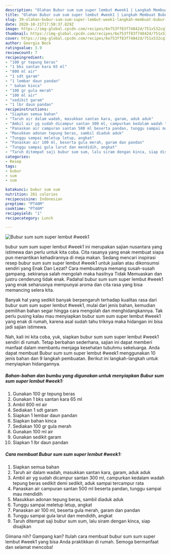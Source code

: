 ```yaml
---
description: "Olahan Bubur sum sum super lembut #week1 | Langkah Membuat Bubur sum sum super lembut #week1 Yang Sedap"
title: "Olahan Bubur sum sum super lembut #week1 | Langkah Membuat Bubur sum sum super lembut #week1 Yang Sedap"
slug: 39-olahan-bubur-sum-sum-super-lembut-week1-langkah-membuat-bubur-sum-sum-super-lembut-week1-yang-sedap
date: 2020-10-21T17:50:37.829Z
image: https://img-global.cpcdn.com/recipes/6e753ff83f74842d/751x532cq70/bubur-sum-sum-super-lembut-week1-foto-resep-utama.jpg
thumbnail: https://img-global.cpcdn.com/recipes/6e753ff83f74842d/751x532cq70/bubur-sum-sum-super-lembut-week1-foto-resep-utama.jpg
cover: https://img-global.cpcdn.com/recipes/6e753ff83f74842d/751x532cq70/bubur-sum-sum-super-lembut-week1-foto-resep-utama.jpg
author: Georgia Beck
ratingvalue: 3.9
reviewcount: 7
recipeingredient:
- "100 gr tepung beras"
- "1 bks santan kara 65 ml"
- "800 ml air"
- "1 sdt garam"
- "1 lembar daun pandan"
- " bahan kinca"
- "100 gr gula merah"
- "100 ml air"
- "sedikit garam"
- "1 lbr daun pandan"
recipeinstructions:
- "Siapkan semua bahan"
- "Taruh air dalam wadah, masukkan santan kara, garam, aduk aduk"
- "Ambil air yg sudah dicampur santan 300 ml, campurkan kedalam wadah tepung beras sedikit demi sedikit, aduk sampai tercampur rata"
- "Panaskan air campuran santan 500 ml beserta pandan, tunggu sampai mau mendidih"
- "Masukkan adonan tepung beras, sambil diaduk aduk"
- "Tunggu sampai meletup letup, angkat"
- "Panaskan air 100 ml, beserta gula merah, garam dan pandan"
- "Tunggu sampai gula larut dan mendidih, angkat"
- "Taruh ditempat saji bubur sum sum, lalu siram dengan kinca, siap disajikan"
categories:
- Resep
tags:
- bubur
- sum
- sum

katakunci: bubur sum sum 
nutrition: 261 calories
recipecuisine: Indonesian
preptime: "PT40M"
cooktime: "PT46M"
recipeyield: "1"
recipecategory: Lunch

---
```



![Bubur sum sum super lembut #week1](https://img-global.cpcdn.com/recipes/6e753ff83f74842d/751x532cq70/bubur-sum-sum-super-lembut-week1-foto-resep-utama.jpg)


bubur sum sum super lembut #week1 ini merupakan sajian nusantara yang istimewa dan perlu untuk kita coba. Cita rasanya yang enak membuat siapa pun menantikan kehadirannya di meja makan.
Sedang mencari inspirasi resep bubur sum sum super lembut #week1 untuk jualan atau dikonsumsi sendiri yang Enak Dan Lezat? Cara membuatnya memang susah-susah gampang. sekiranya salah mengolah maka hasilnya Tidak Memuaskan dan justru cenderung tidak enak. Padahal bubur sum sum super lembut #week1 yang enak seharusnya mempunyai aroma dan cita rasa yang bisa memancing selera kita.



Banyak hal yang sedikit banyak berpengaruh terhadap kualitas rasa dari bubur sum sum super lembut #week1, mulai dari jenis bahan, kemudian pemilihan bahan segar hingga cara mengolah dan menghidangkannya. Tak perlu pusing kalau mau menyiapkan bubur sum sum super lembut #week1 yang enak di rumah, karena asal sudah tahu triknya maka hidangan ini bisa jadi sajian istimewa.


Nah, kali ini kita coba, yuk, siapkan bubur sum sum super lembut #week1 sendiri di rumah. Tetap berbahan sederhana, sajian ini dapat memberi manfaat dalam membantu menjaga kesehatan tubuhmu sekeluarga. Anda dapat membuat Bubur sum sum super lembut #week1 menggunakan 10 jenis bahan dan 9 langkah pembuatan. Berikut ini langkah-langkah untuk menyiapkan hidangannya.

<!--inarticleads1-->

##### Bahan-bahan dan bumbu yang digunakan untuk menyiapkan Bubur sum sum super lembut #week1:

1. Gunakan 100 gr tepung beras
1. Gunakan 1 bks santan kara 65 ml
1. Ambil 800 ml air
1. Sediakan 1 sdt garam
1. Siapkan 1 lembar daun pandan
1. Siapkan  bahan kinca
1. Sediakan 100 gr gula merah
1. Gunakan 100 ml air
1. Gunakan sedikit garam
1. Siapkan 1 lbr daun pandan




<!--inarticleads2-->

##### Cara membuat Bubur sum sum super lembut #week1:

1. Siapkan semua bahan
1. Taruh air dalam wadah, masukkan santan kara, garam, aduk aduk
1. Ambil air yg sudah dicampur santan 300 ml, campurkan kedalam wadah tepung beras sedikit demi sedikit, aduk sampai tercampur rata
1. Panaskan air campuran santan 500 ml beserta pandan, tunggu sampai mau mendidih
1. Masukkan adonan tepung beras, sambil diaduk aduk
1. Tunggu sampai meletup letup, angkat
1. Panaskan air 100 ml, beserta gula merah, garam dan pandan
1. Tunggu sampai gula larut dan mendidih, angkat
1. Taruh ditempat saji bubur sum sum, lalu siram dengan kinca, siap disajikan




Gimana nih? Gampang kan? Itulah cara membuat bubur sum sum super lembut #week1 yang bisa Anda praktikkan di rumah. Semoga bermanfaat dan selamat mencoba!
